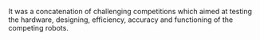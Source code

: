 It was a concatenation of challenging competitions which aimed at testing the hardware, designing, efficiency, accuracy and functioning of the competing robots.
